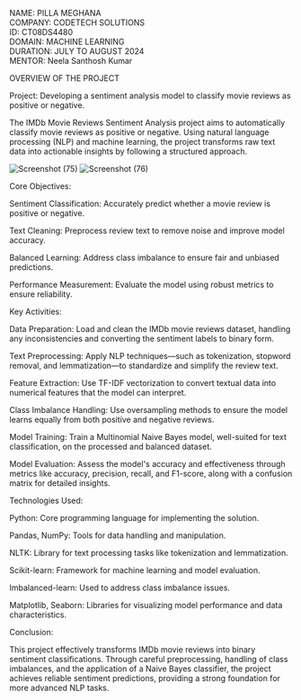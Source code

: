 NAME: PILLA MEGHANA  
COMPANY: CODETECH SOLUTIONS  
ID: CT08DS4480  
DOMAIN: MACHINE LEARNING  
DURATION: JULY TO AUGUST 2024  
MENTOR: Neela Santhosh Kumar


OVERVIEW OF THE PROJECT

Project: Developing a sentiment analysis model to classify movie reviews as positive or negative.

The IMDb Movie Reviews Sentiment Analysis project aims to automatically classify movie reviews as positive or negative. Using natural language processing (NLP) and machine learning, the project transforms raw text data into actionable insights by following a structured approach.

![Screenshot (75)](https://github.com/user-attachments/assets/f82e0782-fedb-4515-90bf-f799c348f32e)
![Screenshot (76)](https://github.com/user-attachments/assets/08bccfaf-9519-4b1e-b02b-85cef2656eee)

Core Objectives:

Sentiment Classification: Accurately predict whether a movie review is positive or negative.

Text Cleaning: Preprocess review text to remove noise and improve model accuracy.

Balanced Learning: Address class imbalance to ensure fair and unbiased predictions.

Performance Measurement: Evaluate the model using robust metrics to ensure reliability.

Key Activities:

Data Preparation: Load and clean the IMDb movie reviews dataset, handling any inconsistencies and converting the sentiment labels to binary form.

Text Preprocessing: Apply NLP techniques—such as tokenization, stopword removal, and lemmatization—to standardize and simplify the review text.

Feature Extraction: Use TF-IDF vectorization to convert textual data into numerical features that the model can interpret.

Class Imbalance Handling: Use oversampling methods to ensure the model learns equally from both positive and negative reviews.

Model Training: Train a Multinomial Naive Bayes model, well-suited for text classification, on the processed and balanced dataset.

Model Evaluation: Assess the model's accuracy and effectiveness through metrics like accuracy, precision, recall, and F1-score, along with a confusion matrix for detailed insights.

Technologies Used:

Python: Core programming language for implementing the solution.

Pandas, NumPy: Tools for data handling and manipulation.

NLTK: Library for text processing tasks like tokenization and lemmatization.

Scikit-learn: Framework for machine learning and model evaluation.

Imbalanced-learn: Used to address class imbalance issues.

Matplotlib, Seaborn: Libraries for visualizing model performance and data characteristics.

Conclusion:

This project effectively transforms IMDb movie reviews into binary sentiment classifications. Through careful preprocessing, handling of class imbalances, and the application of a Naive Bayes classifier, the project achieves reliable sentiment predictions, providing a strong foundation for more advanced NLP tasks.






